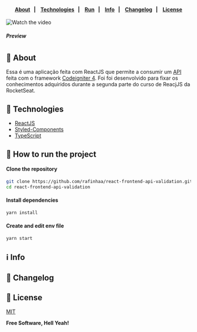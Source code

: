 <h4 align="center">
    <br><br>
    <p align="center">
      <a href="#-about">About</a>&nbsp;&nbsp;&nbsp;|&nbsp;&nbsp;&nbsp;
      <a href="#-technologies">Technologies</a>&nbsp;&nbsp;&nbsp;|&nbsp;&nbsp;&nbsp;
      <a href="#-how-to-run-the-project">Run</a>&nbsp;&nbsp;&nbsp;|&nbsp;&nbsp;&nbsp;
      <a href="#-info">Info</a>&nbsp;&nbsp;&nbsp;|&nbsp;&nbsp;&nbsp;
      <a href="#-changelog">Changelog</a>&nbsp;&nbsp;&nbsp;|&nbsp;&nbsp;&nbsp;
      <a href="#-license">License</a>
  </p>
</h4>


![Watch the video](docs/videos/demo.gif)
##### Preview
#


## 🔖 About

Essa é uma aplicação feita com ReactJS que permite a consumir um [API](https://github.com/rafinhaa/ci4-api-validation) feita com o framework [Codeigniter 4](https://codeigniter.com/). Foi foi desenvolvido para fixar os conhecimentos adquiridos durante a segunda parte do curso de ReacjJS da RocketSeat.

## 🚀 Technologies

- [ReactJS](https://pt-br.reactjs.org/)
- [Styled-Components](https://styled-components.com/)
- [TypeScript](https://www.typescriptlang.org/)

## 🏁 How to run the project

#### Clone the repository

```bash
git clone https://github.com/rafinhaa/react-frontend-api-validation.git
cd react-frontend-api-validation
```

#### Install dependencies

```bash
yarn install
```

#### Create and edit env file

```bash
yarn start
```

## ℹ️ Info


## 📄 Changelog


## 📝 License

[MIT](LICENSE)

**Free Software, Hell Yeah!**